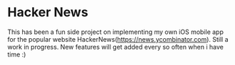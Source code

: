 # Hacker News

This has been a fun side project on implementing my own iOS mobile app for the popular website HackerNews(https://news.ycombinator.com). Still a work in progress. New features will get added every so often when i have time :) 
